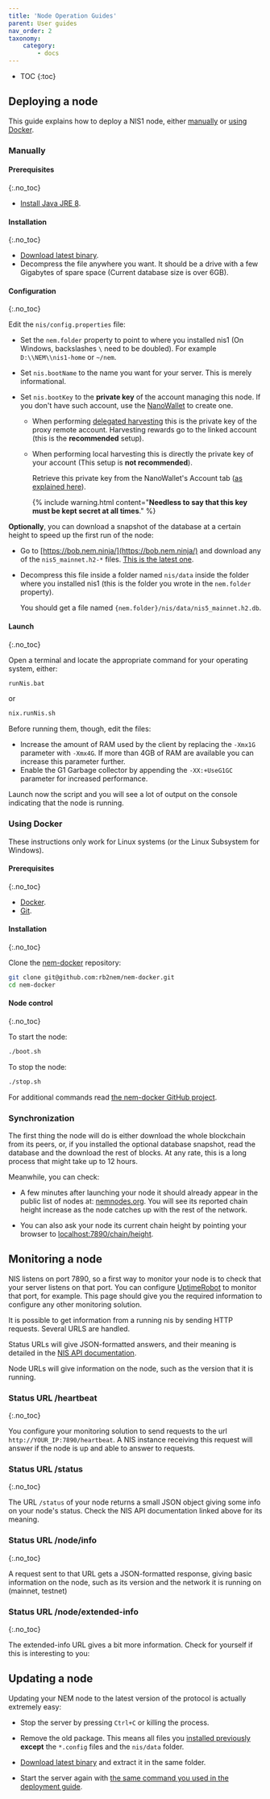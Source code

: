 ```yaml
---
title: 'Node Operation Guides'
parent: User guides
nav_order: 2
taxonomy:
    category:
        - docs
---
```


- TOC
{:toc}

## Deploying a node

This guide explains how to deploy a NIS1 node, either [manually](#manually) or [using Docker](#using-docker).

### Manually

#### Prerequisites
{:.no_toc}

- [Install Java JRE 8](https://docs.oracle.com/javase/8/docs/technotes/guides/install/install_overview.html).

#### Installation
{:.no_toc}

- [Download latest binary](https://bob.nem.ninja/nis-0.6.97.tgz).
- Decompress the file anywhere you want. It should be a drive with a few Gigabytes of spare space (Current database size is over 6GB).

#### Configuration
{:.no_toc}

Edit the ``nis/config.properties`` file:

- Set the ``nem.folder`` property to point to where you installed nis1 (On Windows, backslashes ``\`` need to be doubled). For example ``D:\\NEM\\nis1-home`` or ``~/nem``.
- Set ``nis.bootName`` to the name you want for your server. This is merely informational.
- Set ``nis.bootKey`` to the **private key** of the account managing this node. If you don't have such account, use the [NanoWallet](../../nanowallet/docs.en.md) to create one.

  - When performing [delegated harvesting](../../nanowallet/delegated-harvesting/docs.en.md) this is the private key of the proxy remote account. Harvesting rewards go to the linked account (this is the **recommended** setup).

  - When performing local harvesting this is directly the private key of your account (This setup is **not recommended**).

    Retrieve this private key from the NanoWallet's Account tab ([as explained here](../../nanowallet/backup-wallet/docs.en.md#backup-to-paper)).

    {% include warning.html content="**Needless to say that this key must be kept secret at all times**." %}

**Optionally**, you can download a snapshot of the database at a certain height to speed up the first run of the node:

- Go to  [https://bob.nem.ninja/](https://bob.nem.ninja/) and download any of the ``nis5_mainnet.h2-*`` files. [This is the latest one](https://bob.nem.ninja/nis5_mainnet.h2-snapshot.db.gz).
- Decompress this file inside a folder named ``nis/data`` inside the folder where you installed nis1 (this is the folder you wrote in the ``nem.folder`` property).

  You should get a file named ``{nem.folder}/nis/data/nis5_mainnet.h2.db``.

#### Launch
{:.no_toc}

Open a terminal and locate the appropriate command for your operating system, either:

```bash
runNis.bat
```

or

```bash
nix.runNis.sh
```

Before running them, though, edit the files:

- Increase the amount of RAM used by the client by replacing the ``-Xmx1G`` parameter with ``-Xmx4G``. If more than 4GB of RAM are available you can increase this parameter further.
- Enable the G1 Garbage collector by appending the ``-XX:+UseG1GC`` parameter for increased performance.

Launch now the script and you will see a lot of output on the console indicating that the node is running.

### Using Docker

These instructions only work for Linux systems (or the Linux Subsystem for Windows).

#### Prerequisites
{:.no_toc}

- [Docker](https://docs.docker.com/get-docker/).
- [Git](https://git-scm.com/book/en/v2/Getting-Started-Installing-Git).

#### Installation
{:.no_toc}

Clone the [nem-docker](https://github.com/rb2nem/nem-docker) repository:

```bash
git clone git@github.com:rb2nem/nem-docker.git
cd nem-docker
```

#### Node control
{:.no_toc}

To start the node:

```bash
./boot.sh
```

To stop the node:

```bash
./stop.sh
```

For additional commands read [the nem-docker GitHub project](https://github.com/rb2nem/nem-docker).

### Synchronization

The first thing the node will do is either download the whole blockchain from its peers, or, if you installed the optional database snapshot, read the database and the download the rest of blocks. At any rate, this is a long process that might take up to 12 hours.

Meanwhile, you can check:

- A few minutes after launching your node it should already appear in the public list of nodes at: [nemnodes.org](https://nemnodes.org/nodes/). You will see its reported chain height increase as the node catches up with the rest of the network.

- You can also ask your node its current chain height by pointing your browser to [localhost:7890/chain/height](http://localhost:7890/chain/height).

## Monitoring a node

NIS listens on port 7890, so a first way to monitor your node is to check that your server listens on that port.
You can configure [UptimeRobot](https://uptimerobot.com/) to monitor that port, for example. This page should give you
the required information to configure any other monitoring solution.

It is possible to get information from a running nis by sending HTTP requests. Several URLS are handled.

Status URLs will give JSON-formatted answers, and their meaning is detailed in the [NIS API documentation](http://bob.nem.ninja/docs/#nemRequestResult).

Node URLs will give information on the node, such as the version that it is running.

### Status URL /heartbeat
{:.no_toc}

You configure your monitoring solution to send requests to the url `http://YOUR_IP:7890/heartbeat`. A NIS instance
receiving this request will answer if the node is up and able to answer to requests.

### Status URL /status
{:.no_toc}

The URL `/status` of your node returns a small JSON object giving some info on your node's status.
Check the NIS API documentation linked above for its meaning.

### Status URL /node/info
{:.no_toc}

A request sent to that URL gets a JSON-formatted response, giving basic information on the node, such as its version
and the network it is running on (mainnet, testnet)

### Status URL /node/extended-info
{:.no_toc}

The extended-info URL gives a bit more information. Check for yourself if this is interesting to you:

## Updating a node

Updating your NEM node to the latest version of the protocol is actually extremely easy:

- Stop the server by pressing ``Ctrl+C`` or killing the process.

- Remove the old package. This means all files you [installed previously](../deploying-node/docs.en.md#installation) **except** the ``*.config`` files and the ``nis/data`` folder.

- [Download latest binary](https://bob.nem.ninja) and extract it in the same folder.

- Start the server again with [the same command you used in the deployment guide](../deploying-node/docs.en.md#launch).
